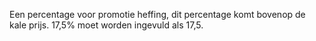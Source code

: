 Een percentage voor promotie heffing, dit percentage komt bovenop de kale prijs. 17,5% moet worden ingevuld als 17,5.
